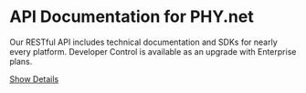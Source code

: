 # API Documentation for PHY.net

Our RESTful API includes technical documentation and SDKs for nearly every platform.
Developer Control is available as an upgrade with Enterprise plans.

[Show Details](https://github.com/bkon-connect/phy-api-docs/wiki)
